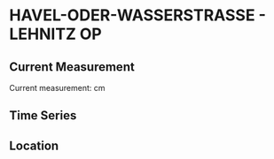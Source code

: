# HAVEL-ODER-WASSERSTRASSE - LEHNITZ OP

## Current Measurement

Current measurement: <Value topic="rivers/pegel-online/HOW/LEHNITZ-OP/measurementValue"/> cm

## Time Series

<TimeSeries topic="rivers/pegel-online/HOW/LEHNITZ-OP/measurementValue" period="week" />

## Location

<WorldMap>
  <Marker lat="52.7675567757019" lon="13.280417239655693" labelTopic="rivers/pegel-online/HOW/LEHNITZ-OP/measurementValue" />
</WorldMap>
